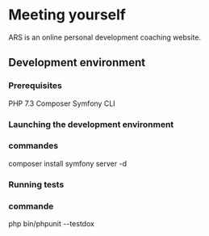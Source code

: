 # Meeting yourself

ARS is an online personal development coaching website.

## Development environment

### Prerequisites

PHP 7.3
Composer
Symfony CLI

### Launching the development environment

### commandes

composer install
symfony server -d

### Running tests

### commande

php bin/phpunit --testdox

